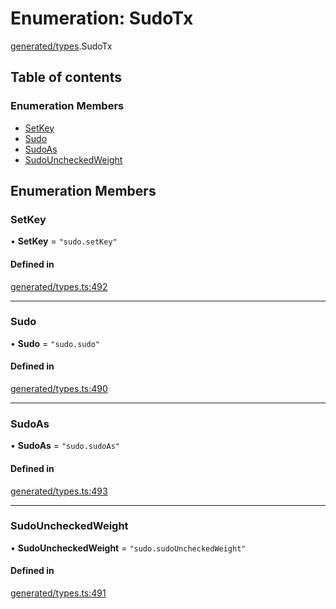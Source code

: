# Enumeration: SudoTx

[generated/types](../wiki/generated.types).SudoTx

## Table of contents

### Enumeration Members

- [SetKey](../wiki/generated.types.SudoTx#setkey)
- [Sudo](../wiki/generated.types.SudoTx#sudo)
- [SudoAs](../wiki/generated.types.SudoTx#sudoas)
- [SudoUncheckedWeight](../wiki/generated.types.SudoTx#sudouncheckedweight)

## Enumeration Members

### SetKey

• **SetKey** = ``"sudo.setKey"``

#### Defined in

[generated/types.ts:492](https://github.com/PolymeshAssociation/polymesh-sdk/blob/91c2d2d8/src/generated/types.ts#L492)

___

### Sudo

• **Sudo** = ``"sudo.sudo"``

#### Defined in

[generated/types.ts:490](https://github.com/PolymeshAssociation/polymesh-sdk/blob/91c2d2d8/src/generated/types.ts#L490)

___

### SudoAs

• **SudoAs** = ``"sudo.sudoAs"``

#### Defined in

[generated/types.ts:493](https://github.com/PolymeshAssociation/polymesh-sdk/blob/91c2d2d8/src/generated/types.ts#L493)

___

### SudoUncheckedWeight

• **SudoUncheckedWeight** = ``"sudo.sudoUncheckedWeight"``

#### Defined in

[generated/types.ts:491](https://github.com/PolymeshAssociation/polymesh-sdk/blob/91c2d2d8/src/generated/types.ts#L491)

